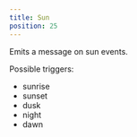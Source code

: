 ```yaml
---
title: Sun
position: 25
---
```


Emits a message on sun events.

Possible triggers:
 * sunrise
 * sunset
 * dusk
 * night
 * dawn
